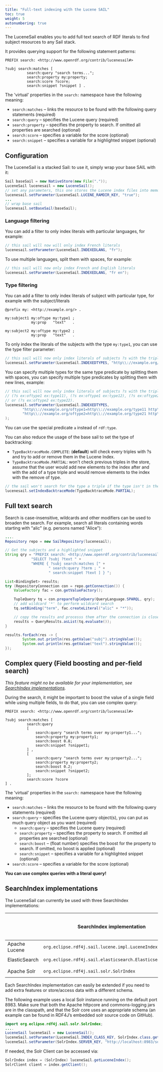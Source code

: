 ```yaml
---
title: "Full-text indexing with the Lucene SAIL"
toc: true
weight: 5
autonumbering: true
---
```

The LuceneSail enables you to add full text search of RDF literals to find subject resources to any Sail stack.
<!--more-->
It provides querying support for the following statement patterns:

```sparql
PREFIX search: <http://www.openrdf.org/contrib/lucenesail#>

?subj search:matches [
	      search:query "search terms...";
	      search:property my:property;
	      search:score ?score;
	      search:snippet ?snippet ] .
```

The 'virtual' properties in the `search:` namespace have the following meaning:

- `search:matches` – links the resource to be found with the following query statements (required)
- `search:query` – specifies the Lucene query (required)
- `search:property` – specifies the property to search. If omitted all properties are searched (optional)
- `search:score` – specifies a variable for the score (optional)
- `search:snippet` – specifies a variable for a highlighted snippet (optional)

## Configuration

The LuceneSail is a stacked Sail: to use it, simply wrap your base SAIL with it:

```java
Sail baseSail = new NativeStore(new File("."));
LuceneSail lucenesail = new LuceneSail();
// set any parameters, this one stores the Lucene index files into memory
lucenesail.setParameter(LuceneSail.LUCENE_RAMDIR_KEY, "true");
...
// wrap base sail
lucenesail.setBaseSail(baseSail);
```

### Language filtering

You can add a filter to only index literals with particular languages, for example:

```java
// this sail will now will only index French literals
lucenesail.setParameter(LuceneSail.INDEXEDLANG, "fr");
```

To use multiple languages, split them with spaces, for example:

```java
// this sail will now only index French and English literals
lucenesail.setParameter(LuceneSail.INDEXEDLANG, "fr en");
```

### Type filtering

You can add a filter to only index literals of subject with particular type, for example with the subject/literals

```turle
@prefix my: <http://example.org/> .

my:subject1 my:oftype my:type1 ;
            my:prop   "text"   .

my:subject2 my:oftype my:type2 ;
            my:prop   "text"   .
```

To only index the literals of the subjects with the type ``my:type1``, you can use the type filter parameter:

```java
// this sail will now only index literals of subjects ?s with the triple (?s ex:oftype ex:type1).
lucenesail.setParameter(LuceneSail.INDEXEDTYPES, "http\\://example.org/oftype=http\\://example.org/type1");
```

You can specify multiple types for the same type predicate by splitting them with spaces, you can specify multiple type predicates by splitting them with new lines, example:

```java
// this sail will now only index literals of subjects ?s with the triple:
// (?s ex:oftype1 ex:type11), (?s ex:oftype1 ex:type12), (?s ex:oftype2 ex:type21) 
// or (?s ex:oftype2 ex:type22).
lucenesail.setParameter(LuceneSail.INDEXEDTYPES, 
		"http\\://example.org/oftype1=http\\://example.org/type11 http\\://example.org/type12\n"
		"http\\://example.org/oftype2=http\\://example.org/type21 http\\://example.org/type22"
);
```

You can use the special predicate ``a`` instead of ``rdf:type``.

You can also reduce the usage of the base sail to set the type of backtracking:

- ``TypeBacktraceMode.COMPLETE``: (**default**) will check every triples with ?s and try to add or remove them in the Lucene Index.
- ``TypeBacktraceMode.PARTIAL``: won't check previous triples in the store, assume that the user would add new elements to the index after and with the add of a type triple and would remove elements to the index with the remove of type.

```java
// the sail won't search for the type a triple if the type isn't in the UPDATE request
lucenesail.setIndexBacktraceMode(TypeBacktraceMode.PARTIAL);
```

## Full text search

Search is case-insensitive, wildcards and other modifiers can be used to broaden the search. For example, search all literals containing words starting with "alic" (e.g. persons named "Alice"):

```java
....
Repository repo = new SailRepository(lucenesail);

// Get the subjects and a highlighted snippet
String qry = "PREFIX search: <http://www.openrdf.org/contrib/lucenesail#> " +
			"SELECT ?subj ?text " +
			"WHERE { ?subj search:matches [" +
					" search:query ?term ; " +
					" search:snippet ?text ] } ";

List<BindingSet> results;
try (RepositoryConnection con = repo.getConnection()) {
	ValueFactory fac = con.getValueFactory();

	TupleQuery tq = con.prepareTupleQuery(QueryLanguage.SPARQL, qry);
	// add wildcard '*' to perform wildcard search
	tq.setBinding("term", fac.createLiteral("alic" + "*"));

	// copy the results and processs them after the connection is closed
	results = QueryResults.asList(tq.evaluate());
}

results.forEach(res -> {
		System.out.println(res.getValue("subj").stringValue());
		System.out.println(res.getValue("text").stringValue());
});
```

## Complex query (Field boosting and per-field search)

*This feature might no be available for your implementation, see [SearchIndex implementations](#searchindex-implementations).*

During the search, it might be important to boost the value of a single field while using multiple fields, to do that, you can use complex query:


```sparql
PREFIX search: <http://www.openrdf.org/contrib/lucenesail#>

?subj search:matches [
          search:query 
          [
              search:query "search terms over my:property1...";
              search:property my:property1;
              search:boost 0.8;
              search:snippet ?snippet1;
          ] ,
          [
              search:query "search terms over my:property2...";
              search:property my:property2;
              search:boost 0.2;
              search:snippet ?snippet2;
          ];
          search:score ?score
] .
```

The 'virtual' properties in the `search:` namespace have the following meaning:

- `search:matches` – links the resource to be found with the following query statements (required)
- `search:query` – specifies the Lucene query object(s), you can put as much query object as you want (required)
  - `search:query` – specifies the Lucene query (required)
  - `search:property` – specifies the property to search. If omitted all properties are searched (optional)
  - `search:boost` – (float number) specifies the boost for the property to search. If omitted, no boost is applied (optional)
  - `search:snippet` – specifies a variable for a highlighted snippet (optional)
- `search:score` – specifies a variable for the score (optional)

**You can use complex queries with a literal query!**

## SearchIndex implementations

The LuceneSail can currently be used with three SearchIndex implementations:

|                   |  SearchIndex implementation                               | Maven module                          | Complex query support ? |
|------------------ |-----------------------------------------------------------|---------------------------------------|-------------------------|
| Apache Lucene     | `org.eclipse.rdf4j.sail.lucene.impl.LuceneIndex`          | `rdf4j-sail-lucene`                   | yes                      |
| ElasticSearch     | `org.eclipse.rdf4j.sail.elasticsearch.ElasticsearchIndex` | `rdf4j-sail-elasticsearch`            | no                      |
| Apache Solr       | `org.eclipse.rdf4j.sail.solr.SolrIndex`                   | `rdf4j-sail-solr`                     | no                      |

Each SearchIndex implementation can easily be extended if you need to add extra features or store/access data with a different schema.

The following example uses a local Solr instance running on the default port 8983. Make sure that both the Apache httpcore and commons-logging jars are in the classpath, and that the Solr core uses an appropriate schema (an example can be found in RDF4J’s embedded solr source code on GitHub).

```java
import org.eclipse.rdf4j.sail.solr.SolrIndex;
....
LuceneSail luceneSail = new LuceneSail();
luceneSail.setParameter(LuceneSail.INDEX_CLASS_KEY, SolrIndex.class.getName());
luceneSail.setParameter(SolrIndex.SERVER_KEY, "http://localhost:8983/solr/rdf4j");
````

If needed, the Solr Client can be accessed via:

```java
SolrIndex index = (SolrIndex) luceneSail.getLuceneIndex();
SolrClient client = index.getClient();
```

